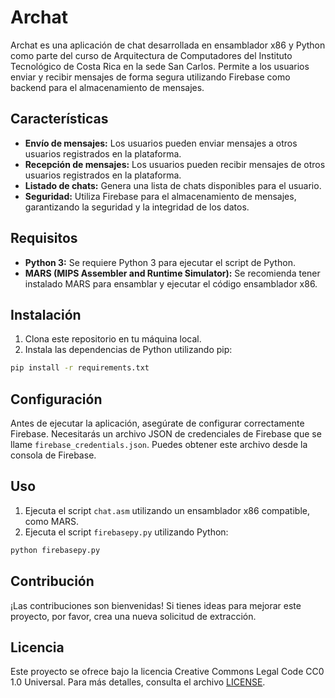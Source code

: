 # Archat

Archat es una aplicación de chat desarrollada en ensamblador x86 y Python como parte del curso de Arquitectura de Computadores del Instituto Tecnológico de Costa Rica en la sede San Carlos. Permite a los usuarios enviar y recibir mensajes de forma segura utilizando Firebase como backend para el almacenamiento de mensajes.

## Características

- **Envío de mensajes:** Los usuarios pueden enviar mensajes a otros usuarios registrados en la plataforma.
- **Recepción de mensajes:** Los usuarios pueden recibir mensajes de otros usuarios registrados en la plataforma.
- **Listado de chats:** Genera una lista de chats disponibles para el usuario.
- **Seguridad:** Utiliza Firebase para el almacenamiento de mensajes, garantizando la seguridad y la integridad de los datos.

## Requisitos

- **Python 3:** Se requiere Python 3 para ejecutar el script de Python.
- **MARS (MIPS Assembler and Runtime Simulator):** Se recomienda tener instalado MARS para ensamblar y ejecutar el código ensamblador x86.

## Instalación

1. Clona este repositorio en tu máquina local.
2. Instala las dependencias de Python utilizando pip:

```bash
pip install -r requirements.txt
```

## Configuración

Antes de ejecutar la aplicación, asegúrate de configurar correctamente Firebase. Necesitarás un archivo JSON de credenciales de Firebase que se llame `firebase_credentials.json`. Puedes obtener este archivo desde la consola de Firebase.

## Uso

1. Ejecuta el script `chat.asm` utilizando un ensamblador x86 compatible, como MARS.
2. Ejecuta el script `firebasepy.py` utilizando Python:

```bash
python firebasepy.py
```

## Contribución

¡Las contribuciones son bienvenidas! Si tienes ideas para mejorar este proyecto, por favor, crea una nueva solicitud de extracción.

## Licencia

Este proyecto se ofrece bajo la licencia Creative Commons Legal Code CC0 1.0 Universal. Para más detalles, consulta el archivo [LICENSE](LICENSE).
